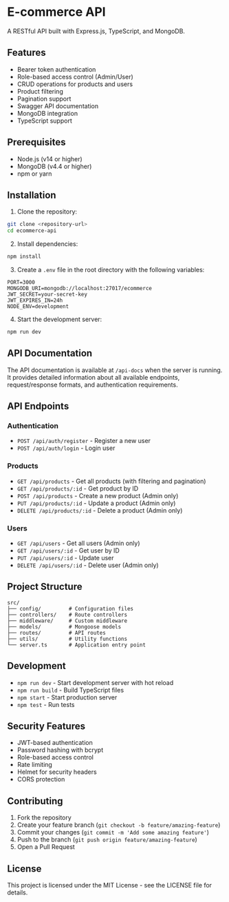 # E-commerce API

A RESTful API built with Express.js, TypeScript, and MongoDB.

## Features

- Bearer token authentication
- Role-based access control (Admin/User)
- CRUD operations for products and users
- Product filtering
- Pagination support
- Swagger API documentation
- MongoDB integration
- TypeScript support

## Prerequisites

- Node.js (v14 or higher)
- MongoDB (v4.4 or higher)
- npm or yarn

## Installation

1. Clone the repository:
```bash
git clone <repository-url>
cd ecommerce-api
```

2. Install dependencies:
```bash
npm install
```

3. Create a `.env` file in the root directory with the following variables:
```
PORT=3000
MONGODB_URI=mongodb://localhost:27017/ecommerce
JWT_SECRET=your-secret-key
JWT_EXPIRES_IN=24h
NODE_ENV=development
```

4. Start the development server:
```bash
npm run dev
```

## API Documentation

The API documentation is available at `/api-docs` when the server is running. It provides detailed information about all available endpoints, request/response formats, and authentication requirements.

## API Endpoints

### Authentication
- `POST /api/auth/register` - Register a new user
- `POST /api/auth/login` - Login user

### Products
- `GET /api/products` - Get all products (with filtering and pagination)
- `GET /api/products/:id` - Get product by ID
- `POST /api/products` - Create a new product (Admin only)
- `PUT /api/products/:id` - Update a product (Admin only)
- `DELETE /api/products/:id` - Delete a product (Admin only)

### Users
- `GET /api/users` - Get all users (Admin only)
- `GET /api/users/:id` - Get user by ID
- `PUT /api/users/:id` - Update user
- `DELETE /api/users/:id` - Delete user (Admin only)

## Project Structure

```
src/
├── config/         # Configuration files
├── controllers/    # Route controllers
├── middleware/     # Custom middleware
├── models/         # Mongoose models
├── routes/         # API routes
├── utils/          # Utility functions
└── server.ts       # Application entry point
```

## Development

- `npm run dev` - Start development server with hot reload
- `npm run build` - Build TypeScript files
- `npm start` - Start production server
- `npm test` - Run tests

## Security Features

- JWT-based authentication
- Password hashing with bcrypt
- Role-based access control
- Rate limiting
- Helmet for security headers
- CORS protection

## Contributing

1. Fork the repository
2. Create your feature branch (`git checkout -b feature/amazing-feature`)
3. Commit your changes (`git commit -m 'Add some amazing feature'`)
4. Push to the branch (`git push origin feature/amazing-feature`)
5. Open a Pull Request

## License

This project is licensed under the MIT License - see the LICENSE file for details. 